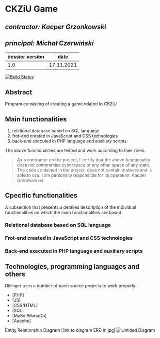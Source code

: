 # CKZiU Game

## _contractor: Kacper Grzonkowski_
## _principal: Michał Czerwiński_


| dossier version | date |
| ------ | ------ |
| 1.0 | 17.11.2021 |

[![Build Status](https://travis-ci.org/joemccann/dillinger.svg?branch=master)](https://travis-ci.org/joemccann/dillinger)


## Abstract 
  Program consisting of creating a game related to CKZiU

## Main functionalities

1. relational database based on SQL language
1. frot-end created in JavaScript and CSS technologies
1. back-end executed in PHP language and auxiliary scripts

The above functionalities are tested and work according to their roles.

> As a contractor on the project, I certify that the above functionality 
> does not compromise cyberspace or any other space of any state. 
> The code contained in the project, does not contain malware and is safe to use. 
> I am personally responsible for its operation: Kacper Grzonkowski.
## Cpecific functionalities

A subsection that presents a detailed description of the individual functionalities on which the main functionalities are based.

### Relational database based on SQL language

### Frot-end created in JavaScript and CSS technologies

### Back-end executed in PHP language and auxiliary scripts

## Technologies, programming languages and others

Dillinger uses a number of open source projects to work properly:

- [PHP]
- [JS]
- [CSS/HTML]
- [SQL]
- [MySql/MariaDb]
- [Apache]

Entity Relationship Diagram
[link to diagram ERD in jpg]
![Untitled Diagram](https://user-images.githubusercontent.com/72737227/144611134-052619a8-27e2-4b7e-8711-5bda159960fb.jpg)


